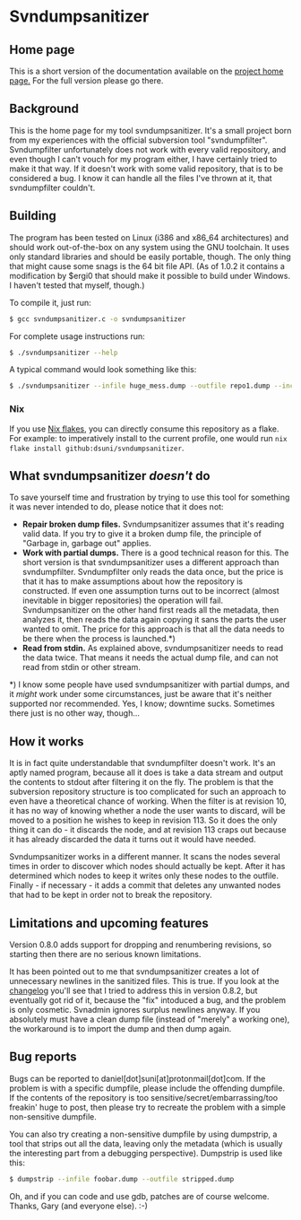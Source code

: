 # Svndumpsanitizer

## Home page

This is a short version of the documentation available on the [project home page.](https://miria.homelinuxserver.org/svndumpsanitizer) For the full version please go there.

## Background

This is the home page for my tool svndumpsanitizer. It's a small project born from my experiences with the official subversion tool "svndumpfilter". Svndumpfilter unfortunately does not work with every valid repository, and even though I can't vouch for my program either, I have certainly tried to make it that way. If it doesn't work with some valid repository, that is to be considered a bug. I know it can handle all the files I've thrown at it, that svndumpfilter couldn't.

## Building

The program has been tested on Linux (i386 and x86_64 architectures) and should work out-of-the-box on any system using the GNU toolchain. It uses only standard libraries and should be easily portable, though. The only thing that might cause some snags is the 64 bit file API. (As of 1.0.2 it contains a modification by $ergi0 that should make it possible to
build under Windows. I haven't tested that myself, though.)

To compile it, just run:

```sh
$ gcc svndumpsanitizer.c -o svndumpsanitizer
```
For complete usage instructions run:
```sh
$ ./svndumpsanitizer --help
```
A typical command would look something like this:
```sh
$ ./svndumpsanitizer --infile huge_mess.dump --outfile repo1.dump --include trunk/repo1 tags/repo1 branches/my_really_important_stuff --drop-empty
```

### Nix

If you use [Nix flakes](https://nixos.wiki/wiki/Flakes), you can directly consume this repository as a flake.
For example: to imperatively install to the current profile, one would run `nix flake install github:dsuni/svndumpsanitizer`.

## What svndumpsanitizer *doesn't* do

To save yourself time and frustration by trying to use this tool for something it was never intended to do, please notice that it does not:

- **Repair broken dump files.** Svndumpsanitizer assumes that it's reading valid data. If you try to give it a broken dump file, the principle of "Garbage in, garbage out" applies.
- **Work with partial dumps.** There is a good technical reason for this. The short version is that svndumpsanitizer uses a different approach than svndumpfilter. Svndumpfilter only reads the data once, but the price is that it has to make assumptions about how the repository is constructed. If even one assumption turns out to be incorrect (almost inevitable in bigger repositories) the operation will fail. Svndumpsanitizer on the other hand first reads all the metadata, then analyzes it, then reads the data again copying it sans the parts the user wanted to omit. The price for this approach is that all the data needs to be there when the process is launched.*)
- **Read from stdin.** As explained above, svndumpsanitizer needs to read the data twice. That means it needs the actual dump file, and can not read from stdin or other stream.

*) I know some people have used svndumpsanitizer with partial dumps, and it _might_ work under some circumstances, just be aware that it's neither supported nor recommended. Yes, I know; downtime sucks. Sometimes
there just is no other way, though...

## How it works

It is in fact quite understandable that svndumpfilter doesn't work. It's an aptly named program, because all it does is take a data stream and output the contents to stdout after filtering it on the fly. The problem is that
the subversion repository structure is too complicated for such an approach to even have a theoretical chance of working. When the filter is at revision 10, it has no way of knowing whether a node the user wants to discard, will be moved to a position he wishes to keep in revision 113. So it does the only thing it can do - it discards the node, and at revision 113 craps out because it has already discarded the data it turns out it would have needed.

Svndumpsanitizer works in a different manner. It scans the nodes several times in order to discover which nodes should actually be kept. After it has determined which nodes to keep it writes only these nodes to the
outfile. Finally - if necessary - it adds a commit that deletes any unwanted nodes that had to be kept in order not to break the repository.

## Limitations and upcoming features

Version 0.8.0 adds support for dropping and renumbering revisions, so starting then there are no serious known limitations.

It has been pointed out to me that svndumpsanitizer creates a lot of unnecessary newlines in the sanitized files. This is true. If you look at the [changelog](http://miria.homelinuxserver.org/svndumpsanitizer/changelog.txt) you'll see that I tried to address this in version 0.8.2, but eventually got rid of it, because the "fix" intoduced a bug, and the problem is only cosmetic. Svnadmin ignores surplus newlines anyway. If you absolutely must have a clean dump file (instead of "merely" a working one), the workaround is to import the dump and then dump again.

## Bug reports

Bugs can be reported to daniel[dot]suni[at]protonmail[dot]com. If the problem is with a specific dumpfile, please include the offending dumpfile. If the contents of the repository is too sensitive/secret/embarrassing/too
freakin' huge to post, then please try to recreate the problem with a simple non-sensitive dumpfile.

You can also try creating a non-sensitive dumpfile by using dumpstrip, a tool that strips out all the data, leaving only the metadata (which is usually the interesting part from a debugging perspective). Dumpstrip is used like this:
```sh
$ dumpstrip --infile foobar.dump --outfile stripped.dump
```
Oh, and if you can code and use gdb, patches are of course welcome. Thanks, Gary (and everyone else). :-)